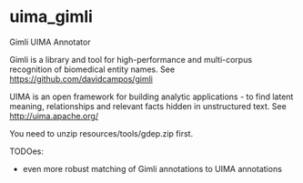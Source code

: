 uima_gimli
==========

Gimli UIMA Annotator


Gimli is a library and tool for high-performance and multi-corpus recognition of biomedical entity names.
See https://github.com/davidcampos/gimli

UIMA is an open framework for building analytic applications - to find latent meaning, relationships and relevant facts hidden in unstructured text. 
See http://uima.apache.org/

You need to unzip resources/tools/gdep.zip first.

TODOes:
- even more robust matching of Gimli annotations to UIMA annotations
